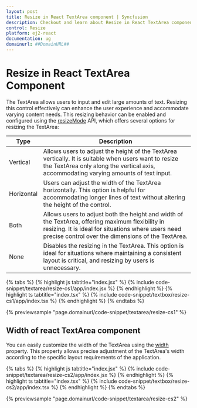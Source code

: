 ```yaml
---
layout: post
title: Resize in React TextArea component | Syncfusion
description: Checkout and learn about Resize in React TextArea component of Syncfusion Essential JS 2 and more details.
control: Resize
platform: ej2-react
documentation: ug
domainurl: ##DomainURL##
---
```


# Resize in React TextArea Component

The TextArea allows users to input and edit large amounts of text. Resizing this control effectively can enhance the user experience and accommodate varying content needs. This resizing behavior can be enabled and configured using the [resizeMode](https://ej2.syncfusion.com/react/documentation/api/textarea/#resizeMode) API, which offers several options for resizing the TextArea:

| Type  | Description |
| -- | -- |
| Vertical  | Allows users to adjust the height of the TextArea vertically. It is suitable when users want to resize the TextArea only along the vertical axis, accommodating varying amounts of text input. |
| Horizontal | Users can adjust the width of the TextArea horizontally. This option is helpful for accommodating longer lines of text without altering the height of the control. |
| Both | Allows users to adjust both the height and width of the TextArea, offering maximum flexibility in resizing. It is ideal for situations where users need precise control over the dimensions of the TextArea. |
| None | Disables the resizing in the TextArea. This option is ideal for situations where maintaining a consistent layout is critical, and resizing by users is unnecessary. |

{% tabs %}
{% highlight js tabtitle="index.jsx" %}
{% include code-snippet/textarea/resize-cs1/app/index.jsx %}
{% endhighlight %}
{% highlight ts tabtitle="index.tsx" %}
{% include code-snippet/textbox/resize-cs1/app/index.tsx %}
{% endhighlight %}
{% endtabs %}

{% previewsample "page.domainurl/code-snippet/textarea/resize-cs1" %}

## Width of react TextArea component

You can easily customize the width of the TextArea using the [width](https://ej2.syncfusion.com/react/documentation/api/textarea/#width) property. This property allows precise adjustment of the TextArea's width according to the specific layout requirements of the application.

{% tabs %}
{% highlight js tabtitle="index.jsx" %}
{% include code-snippet/textarea/resize-cs2/app/index.jsx %}
{% endhighlight %}
{% highlight ts tabtitle="index.tsx" %}
{% include code-snippet/textbox/resize-cs2/app/index.tsx %}
{% endhighlight %}
{% endtabs %}

{% previewsample "page.domainurl/code-snippet/textarea/resize-cs2" %}
